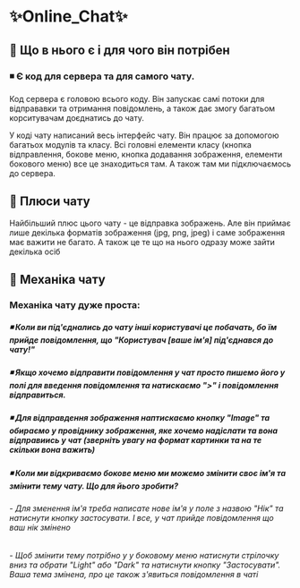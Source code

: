 # ✨Online_Chat✨
## 📌 Що в нього є і для чого він потрібен
###  ◾ Є код для сервера та для самого чату. 
Код сервера є головою всього коду. Він запускає самі потоки для відправавки та отримання повідомлень, а також дає змогу багатьом корситувачам доєднатись до чату.

У коді чату написаний весь інтерфейс чату. Він працює за допомогою багатьох модулів та класу. Всі головні елементи класу (кнопка відправлення, бокове меню, кнопка додавання зображення, елементи бокового меню) все це знаходиться там. А також там ми підключаємось до сервера.

## 📌 Плюси чату
Найбільший плюс цього чату - це відправка зображень. Але він приймає лише декілька форматів зображення (jpg, png, jpeg) і саме зображення має важити не багато. А також це те що на нього одразу може зайти декілька осіб

## 📌 Механіка чату
### Механіка чату дуже проста:
##### ◾ Коли ви під'єднались до чату інші користувачі це побачать, бо їм прийде повідомлення, що "Користувач [ваше ім'я] під'єднався до чату!"
##### ◾ Якщо хочемо відправити повідомлення у чат просто пишемо його у полі для введення повідомлення та натискаємо ">" і повідомлення відправиться. 
##### ◾ Для відправдення зображення наптискаємо кнопку "Image" та обираємо у провіднику зображення, яке хочемо надіслати та вона відправиись у чат (зверніть увагу на формат картинки та на те скільки вона важить)
##### ◾ Коли ми відкриваємо бокове меню ми можемо змінити своє ім'я та змінити тему чату. Що для йього зробити? 
  ######   - Для зменення ім'я треба написате нове ім'я у поле з назвою "Нік" та натиснути кнопку застосувати. І все, у чат прийде повідомлення що ваш нік змінено
  ######   - Щоб змінити тему потрібно у у боковому меню натиснути стрілочку вниз та обрати "Light" або "Dark" та натиснути кнопку "Застосувати". Ваша тема змінена, про це також з'явиться повідомлення в чаті
##### 
